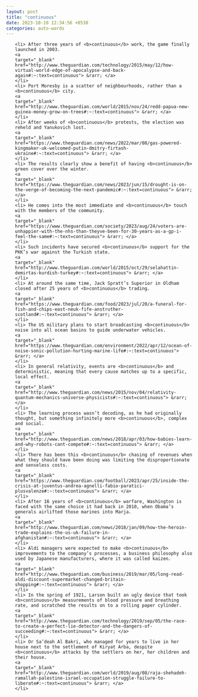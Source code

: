 ```yaml
---
layout: post
title: "continuous"
date: 2023-10-10 12:34:56 +0530
categories: auto-words
---
```

<ol>

    <li> After three years of <b>continuous</b> work, the game finally launched in 2003.
    <a 
    target="_blank" 
    href="http://www.theguardian.com/technology/2015/may/12/how-virtual-world-edge-of-apocalypse-and-back-again#:~:text=continuous"> &rarr; </a>
    </li>
    <li> Port Moresby is a scatter of neighbourhoods, rather than a <b>continuous</b> city.
    <a 
    target="_blank" 
    href="http://www.theguardian.com/world/2015/nov/24/redd-papua-new-guinea-money-grow-on-trees#:~:text=continuous"> &rarr; </a>
    </li>
    <li> After weeks of <b>continuous</b> protests, the election was reheld and Yanukovich lost.
    <a 
    target="_blank" 
    href="https://www.theguardian.com/news/2022/mar/08/gas-powered-kingmaker-uk-welcomed-putin-dmitry-firtash-ukraine#:~:text=continuous"> &rarr; </a>
    </li>
    <li> The results clearly show a benefit of having <b>continuous</b> green cover over the winter.
    <a 
    target="_blank" 
    href="https://www.theguardian.com/news/2023/jun/15/drought-is-on-the-verge-of-becoming-the-next-pandemic#:~:text=continuous"> &rarr; </a>
    </li>
    <li> He comes into the most immediate and <b>continuous</b> touch with the members of the community.
    <a 
    target="_blank" 
    href="https://www.theguardian.com/society/2023/aug/24/voters-are-unhappier-with-the-nhs-than-theyve-been-for-30-years-as-a-gp-i-feel-the-same#:~:text=continuous"> &rarr; </a>
    </li>
    <li> Such incidents have secured <b>continuous</b> support for the PKK’s war against the Turkish state.
    <a 
    target="_blank" 
    href="http://www.theguardian.com/world/2015/oct/29/selahattin-demirtas-kurdish-turkey#:~:text=continuous"> &rarr; </a>
    </li>
    <li> At around the same time, Jack Spratt’s Superior in Oldham closed after 25 years of <b>continuous</b> trading.
    <a 
    target="_blank" 
    href="https://www.theguardian.com/food/2023/jul/20/a-funeral-for-fish-and-chips-east-neuk-fife-anstruther-scotland#:~:text=continuous"> &rarr; </a>
    </li>
    <li> The US military plans to start broadcasting <b>continuous</b> noise into all ocean basins to guide underwater vehicles.
    <a 
    target="_blank" 
    href="https://www.theguardian.com/environment/2022/apr/12/ocean-of-noise-sonic-pollution-hurting-marine-life#:~:text=continuous"> &rarr; </a>
    </li>
    <li> In general relativity, events are <b>continuous</b> and deterministic, meaning that every cause matches up to a specific, local effect.
    <a 
    target="_blank" 
    href="http://www.theguardian.com/news/2015/nov/04/relativity-quantum-mechanics-universe-physicists#:~:text=continuous"> &rarr; </a>
    </li>
    <li> The learning process wasn’t decoding, as he had originally thought, but something infinitely more <b>continuous</b>, complex and social.
    <a 
    target="_blank" 
    href="http://www.theguardian.com/news/2018/apr/03/how-babies-learn-and-why-robots-cant-compete#:~:text=continuous"> &rarr; </a>
    </li>
    <li> There has been this <b>continuous</b> chasing of revenues when what they should have been doing was limiting the disproportionate and senseless costs.
    <a 
    target="_blank" 
    href="https://www.theguardian.com/football/2023/apr/25/inside-the-crisis-at-juventus-andrea-agnelli-fabio-paratici-plusvalenze#:~:text=continuous"> &rarr; </a>
    </li>
    <li> After 16 years of <b>continuous</b> warfare, Washington is faced with the same choice it had back in 2010, when Obama’s generals airlifted those marines into Marja.
    <a 
    target="_blank" 
    href="http://www.theguardian.com/news/2018/jan/09/how-the-heroin-trade-explains-the-us-uk-failure-in-afghanistan#:~:text=continuous"> &rarr; </a>
    </li>
    <li> Aldi managers were expected to make <b>continuous</b> improvements to the company’s processes, a business philosophy also used by Japanese manufacturers, where it was called kaizen.
    <a 
    target="_blank" 
    href="http://www.theguardian.com/business/2019/mar/05/long-read-aldi-discount-supermarket-changed-britain-shopping#:~:text=continuous"> &rarr; </a>
    </li>
    <li> In the spring of 1921, Larson built an ugly device that took <b>continuous</b> measurements of blood pressure and breathing rate, and scratched the results on to a rolling paper cylinder.
    <a 
    target="_blank" 
    href="http://www.theguardian.com/technology/2019/sep/05/the-race-to-create-a-perfect-lie-detector-and-the-dangers-of-succeeding#:~:text=continuous"> &rarr; </a>
    </li>
    <li> Or Sa’deah Al Bakri, who managed for years to live in her house next to the settlement of Kiryat Arba, despite <b>continuous</b> attacks by the settlers on her, her children and their house.
    <a 
    target="_blank" 
    href="http://www.theguardian.com/world/2019/aug/08/raja-shehadeh-ramallah-palestine-israel-occupation-struggle-failure-to-liberate#:~:text=continuous"> &rarr; </a>
    </li>